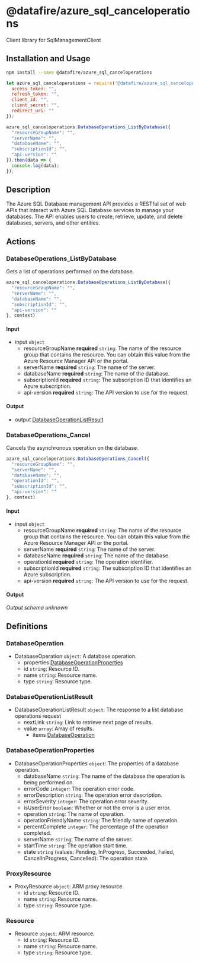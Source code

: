 # @datafire/azure_sql_canceloperations

Client library for SqlManagementClient

## Installation and Usage
```bash
npm install --save @datafire/azure_sql_canceloperations
```
```js
let azure_sql_canceloperations = require('@datafire/azure_sql_canceloperations').create({
  access_token: "",
  refresh_token: "",
  client_id: "",
  client_secret: "",
  redirect_uri: ""
});

azure_sql_canceloperations.DatabaseOperations_ListByDatabase({
  "resourceGroupName": "",
  "serverName": "",
  "databaseName": "",
  "subscriptionId": "",
  "api-version": ""
}).then(data => {
  console.log(data);
});
```

## Description

The Azure SQL Database management API provides a RESTful set of web APIs that interact with Azure SQL Database services to manage your databases. The API enables users to create, retrieve, update, and delete databases, servers, and other entities.

## Actions

### DatabaseOperations_ListByDatabase
Gets a list of operations performed on the database.


```js
azure_sql_canceloperations.DatabaseOperations_ListByDatabase({
  "resourceGroupName": "",
  "serverName": "",
  "databaseName": "",
  "subscriptionId": "",
  "api-version": ""
}, context)
```

#### Input
* input `object`
  * resourceGroupName **required** `string`: The name of the resource group that contains the resource. You can obtain this value from the Azure Resource Manager API or the portal.
  * serverName **required** `string`: The name of the server.
  * databaseName **required** `string`: The name of the database.
  * subscriptionId **required** `string`: The subscription ID that identifies an Azure subscription.
  * api-version **required** `string`: The API version to use for the request.

#### Output
* output [DatabaseOperationListResult](#databaseoperationlistresult)

### DatabaseOperations_Cancel
Cancels the asynchronous operation on the database.


```js
azure_sql_canceloperations.DatabaseOperations_Cancel({
  "resourceGroupName": "",
  "serverName": "",
  "databaseName": "",
  "operationId": "",
  "subscriptionId": "",
  "api-version": ""
}, context)
```

#### Input
* input `object`
  * resourceGroupName **required** `string`: The name of the resource group that contains the resource. You can obtain this value from the Azure Resource Manager API or the portal.
  * serverName **required** `string`: The name of the server.
  * databaseName **required** `string`: The name of the database.
  * operationId **required** `string`: The operation identifier.
  * subscriptionId **required** `string`: The subscription ID that identifies an Azure subscription.
  * api-version **required** `string`: The API version to use for the request.

#### Output
*Output schema unknown*



## Definitions

### DatabaseOperation
* DatabaseOperation `object`: A database operation.
  * properties [DatabaseOperationProperties](#databaseoperationproperties)
  * id `string`: Resource ID.
  * name `string`: Resource name.
  * type `string`: Resource type.

### DatabaseOperationListResult
* DatabaseOperationListResult `object`: The response to a list database operations request
  * nextLink `string`: Link to retrieve next page of results.
  * value `array`: Array of results.
    * items [DatabaseOperation](#databaseoperation)

### DatabaseOperationProperties
* DatabaseOperationProperties `object`: The properties of a database operation.
  * databaseName `string`: The name of the database the operation is being performed on.
  * errorCode `integer`: The operation error code.
  * errorDescription `string`: The operation error description.
  * errorSeverity `integer`: The operation error severity.
  * isUserError `boolean`: Whether or not the error is a user error.
  * operation `string`: The name of operation.
  * operationFriendlyName `string`: The friendly name of operation.
  * percentComplete `integer`: The percentage of the operation completed.
  * serverName `string`: The name of the server.
  * startTime `string`: The operation start time.
  * state `string` (values: Pending, InProgress, Succeeded, Failed, CancelInProgress, Cancelled): The operation state.

### ProxyResource
* ProxyResource `object`: ARM proxy resource.
  * id `string`: Resource ID.
  * name `string`: Resource name.
  * type `string`: Resource type.

### Resource
* Resource `object`: ARM resource.
  * id `string`: Resource ID.
  * name `string`: Resource name.
  * type `string`: Resource type.


